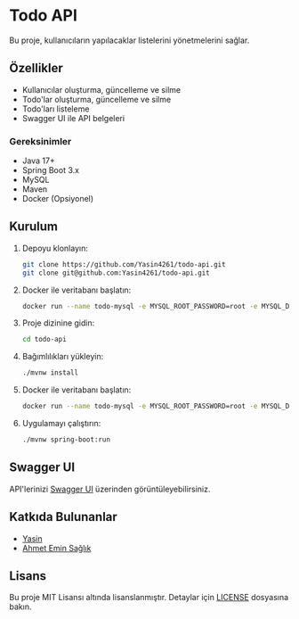 # Todo API

Bu proje, kullanıcıların yapılacaklar listelerini yönetmelerini sağlar.

## Özellikler

- Kullanıcılar oluşturma, güncelleme ve silme
- Todo'lar oluşturma, güncelleme ve silme
- Todo'ları listeleme
- Swagger UI ile API belgeleri

### Gereksinimler

- Java 17+
- Spring Boot 3.x
- MySQL
- Maven
- Docker (Opsiyonel)

## Kurulum

1. Depoyu klonlayın:

    ```bash
    git clone https://github.com/Yasin4261/todo-api.git
    git clone git@github.com:Yasin4261/todo-api.git
    ```

2. Docker ile veritabanı başlatın:

   ```bash
   docker run --name todo-mysql -e MYSQL_ROOT_PASSWORD=root -e MYSQL_DATABASE=todo_api -p 3308:3306 -d mysql:latest
   ```

3. Proje dizinine gidin:

    ```bash
    cd todo-api
    ```

4. Bağımlılıkları yükleyin:

    ```bash
    ./mvnw install
    ```

4. Docker ile veritabanı başlatın:

   ```bash
   docker run --name todo-mysql -e MYSQL_ROOT_PASSWORD=root -e MYSQL_DATABASE=todo_api -p 3306:3306 -d mysql:latest
   ```

5. Uygulamayı çalıştırın:

    ```bash
    ./mvnw spring-boot:run
    ```

## Swagger UI

API'lerinizi [Swagger UI](http://localhost:8080/swagger-ui.html) üzerinden görüntüleyebilirsiniz.

## Katkıda Bulunanlar

- [Yasin](https://github.com/Yasin4261)
- [Ahmet Emin Sağlık](https://github.com/AhmetEminSaglik)

## Lisans

Bu proje MIT Lisansı altında lisanslanmıştır. Detaylar için [LICENSE](LICENSE) dosyasına bakın.


